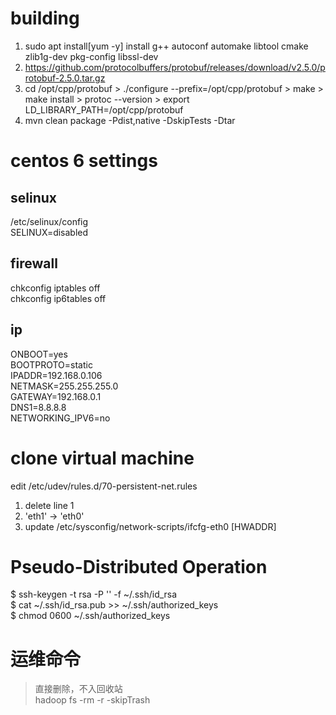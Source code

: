 # building
1. sudo apt install[yum -y] install g++ autoconf automake libtool cmake zlib1g-dev pkg-config libssl-dev
2. https://github.com/protocolbuffers/protobuf/releases/download/v2.5.0/protobuf-2.5.0.tar.gz
3. cd /opt/cpp/protobuf > ./configure --prefix=/opt/cpp/protobuf > make > make install > protoc --version > export LD_LIBRARY_PATH=/opt/cpp/protobuf
4. mvn clean package -Pdist,native -DskipTests -Dtar

# centos 6 settings
## selinux
/etc/selinux/config  
SELINUX=disabled
## firewall
chkconfig iptables off  
chkconfig ip6tables off
## ip
ONBOOT=yes  
BOOTPROTO=static  
IPADDR=192.168.0.106  
NETMASK=255.255.255.0  
GATEWAY=192.168.0.1  
DNS1=8.8.8.8  
NETWORKING_IPV6=no  
# clone virtual machine
edit /etc/udev/rules.d/70-persistent-net.rules  
1. delete line 1  
2. 'eth1' -> 'eth0'
3. update /etc/sysconfig/network-scripts/ifcfg-eth0 [HWADDR]

# Pseudo-Distributed Operation
$ ssh-keygen -t rsa -P '' -f ~/.ssh/id_rsa  
$ cat ~/.ssh/id_rsa.pub >> ~/.ssh/authorized_keys  
$ chmod 0600 ~/.ssh/authorized_keys

# 运维命令
>直接删除，不入回收站  
>hadoop fs -rm -r -skipTrash